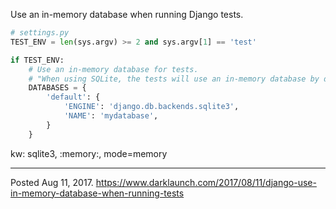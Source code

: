 Use an in-memory database when running Django tests.

```python
# settings.py
TEST_ENV = len(sys.argv) >= 2 and sys.argv[1] == 'test'

if TEST_ENV:
    # Use an in-memory database for tests.
    # "When using SQLite, the tests will use an in-memory database by default".
    DATABASES = {
        'default': {
            'ENGINE': 'django.db.backends.sqlite3',
            'NAME': 'mydatabase',
        }
    }
```

kw: sqlite3, :memory:, mode=memory

---

Posted Aug 11, 2017.
https://www.darklaunch.com/2017/08/11/django-use-in-memory-database-when-running-tests